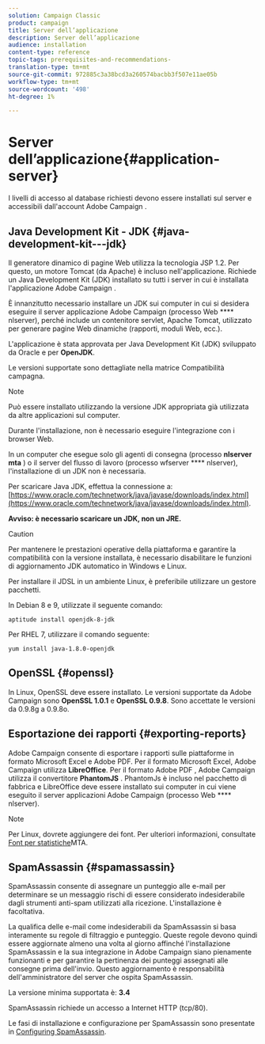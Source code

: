 ```yaml
---
solution: Campaign Classic
product: campaign
title: Server dell’applicazione
description: Server dell’applicazione
audience: installation
content-type: reference
topic-tags: prerequisites-and-recommendations-
translation-type: tm+mt
source-git-commit: 972885c3a38bcd3a260574bacbb3f507e11ae05b
workflow-type: tm+mt
source-wordcount: '498'
ht-degree: 1%

---
```



# Server dell’applicazione{#application-server}

I livelli di accesso al database richiesti devono essere installati sul server e accessibili dall&#39;account Adobe Campaign .

## Java Development Kit - JDK {#java-development-kit---jdk}

Il generatore dinamico di pagine Web utilizza la tecnologia JSP 1.2. Per questo, un motore Tomcat (da Apache) è incluso nell&#39;applicazione. Richiede un Java Development Kit (JDK) installato su tutti i server in cui è installata l&#39;applicazione Adobe Campaign .

È innanzitutto necessario installare un JDK sui computer in cui si desidera eseguire il server applicazione Adobe Campaign  (processo Web **** nlserver), perché include un contenitore servlet, Apache Tomcat, utilizzato per generare pagine Web dinamiche (rapporti, moduli Web, ecc.).

L&#39;applicazione è stata approvata per Java Development Kit (JDK) sviluppato da  Oracle e per **OpenJDK**.

Le versioni supportate sono dettagliate nella matrice [](../../rn/using/compatibility-matrix.md)Compatibilità campagna.

>[!NOTE]
>
>Può essere installato utilizzando la versione JDK appropriata già utilizzata da altre applicazioni sul computer.
>  
>Durante l&#39;installazione, non è necessario eseguire l&#39;integrazione con i browser Web.
>
>In un computer che esegue solo gli agenti di consegna (processo **nlserver mta** ) o il server del flusso di lavoro (processo wfserver **** nlserver), l&#39;installazione di un JDK non è necessaria.

Per scaricare Java JDK, effettua la connessione a: [https://www.oracle.com/technetwork/java/javase/downloads/index.html](https://www.oracle.com/technetwork/java/javase/downloads/index.html).

**Avviso: è necessario scaricare un JDK, non un JRE.**

>[!CAUTION]
>
>Per mantenere le prestazioni operative della piattaforma e garantire la compatibilità con la versione installata, è necessario disabilitare le funzioni di aggiornamento JDK automatico in Windows e Linux.

Per installare il JDSL in un ambiente Linux, è preferibile utilizzare un gestore pacchetti.

In Debian 8 e 9, utilizzate il seguente comando:

```
aptitude install openjdk-8-jdk
```

Per RHEL 7, utilizzare il comando seguente:

```
yum install java-1.8.0-openjdk
```

## OpenSSL {#openssl}

In Linux, OpenSSL deve essere installato. Le versioni supportate da  Adobe Campaign sono **OpenSSL 1.0.1** e **OpenSSL 0.9.8**. Sono accettate le versioni da 0.9.8g a 0.9.8o.

## Esportazione dei rapporti {#exporting-reports}

 Adobe Campaign consente di esportare i rapporti sulle piattaforme in formato Microsoft Excel e  Adobe PDF. Per il formato Microsoft Excel,  Adobe Campaign utilizza **LibreOffice**. Per il formato Adobe PDF ,  Adobe Campaign utilizza il convertitore **PhantomJS** . PhantomJs è incluso nel pacchetto di fabbrica e LibreOffice deve essere installato sui computer in cui viene eseguito il server applicazioni Adobe Campaign  (processo Web **** nlserver).

>[!NOTE]
>
>Per Linux, dovrete aggiungere dei font. Per ulteriori informazioni, consultate [Font per statistiche](../../installation/using/prerequisites-of-campaign-installation-in-linux.md#fonts-for-mta-statistics)MTA.

## SpamAssassin {#spamassassin}

SpamAssassin consente di assegnare un punteggio alle e-mail per determinare se un messaggio rischi di essere considerato indesiderabile dagli strumenti anti-spam utilizzati alla ricezione. L&#39;installazione è facoltativa.

La qualifica delle e-mail come indesiderabili da SpamAssassin si basa interamente su regole di filtraggio e punteggio. Queste regole devono quindi essere aggiornate almeno una volta al giorno affinché l&#39;installazione SpamAssassin e la sua integrazione in  Adobe Campaign siano pienamente funzionanti e per garantire la pertinenza dei punteggi assegnati alle consegne prima dell&#39;invio. Questo aggiornamento è responsabilità dell&#39;amministratore del server che ospita SpamAssassin.

La versione minima supportata è: **3.4**

SpamAssassin richiede un accesso a Internet HTTP (tcp/80).

Le fasi di installazione e configurazione per SpamAssassin sono presentate in [Configuring SpamAssassin](../../installation/using/configuring-spamassassin.md).
